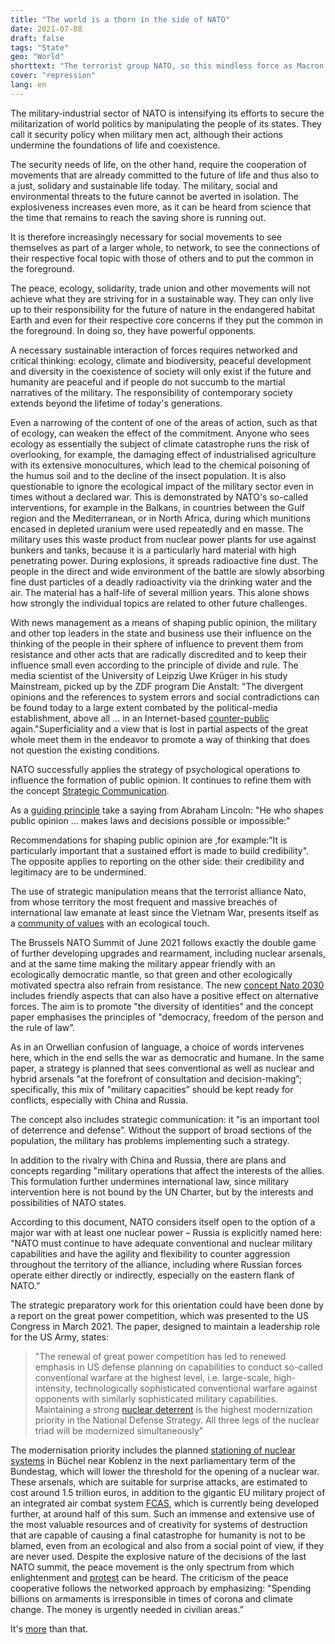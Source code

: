 ```yaml
---
title: "The world is a thorn in the side of NATO"
date: 2021-07-08
draft: false
tags: "State"
geo: "World"
shorttext: "The terrorist group NATO, so this mindless force as Macron rightly put it, must of course underpin its existence with enemy images!"
cover: "repression"
lang: en
---
```


The military-industrial sector of NATO is intensifying its efforts to secure the militarization of world politics by manipulating the people of its states. They call it security policy when military men act, although their actions undermine the foundations of life and coexistence.

The security needs of life, on the other hand, require the cooperation of movements that are already committed to the future of life and thus also to a just, solidary and sustainable life today. The military, social and environmental threats to the future cannot be averted in isolation. The explosiveness increases even more, as it can be heard from science that the time that remains to reach the saving shore is running out.


It is therefore increasingly necessary for social movements to see themselves as part of a larger whole, to network, to see the connections of their respective focal topic with those of others and to put the common in the foreground.

The peace, ecology, solidarity, trade union and other movements will not achieve what they are striving for in a sustainable way. They can only live up to their responsibility for the future of nature in the endangered habitat Earth and even for their respective core concerns if they put the common in the foreground. In doing so, they have powerful opponents.

A necessary sustainable interaction of forces requires networked and critical thinking: ecology, climate and biodiversity, peaceful development and diversity in the coexistence of society will only exist if the future and humanity are peaceful and if people do not succumb to the martial narratives of the military. The responsibility of contemporary society extends beyond the lifetime of today's generations.

Even a narrowing of the content of one of the areas of action, such as that of ecology, can weaken the effect of the commitment. Anyone who sees ecology as essentially the subject of climate catastrophe runs the risk of overlooking, for example, the damaging effect of industrialised agriculture with its extensive monocultures, which lead to the chemical poisoning of the humus soil and to the decline of the insect population. It is also questionable to ignore the ecological impact of the military sector even in times without a declared war. This is demonstrated by NATO's so-called interventions, for example in the Balkans, in countries between the Gulf region and the Mediterranean, or in North Africa, during which munitions encased in depleted uranium were used repeatedly and en masse. The military uses this waste product from nuclear power plants for use against bunkers and tanks, because it is a particularly hard material with high penetrating power. During explosions, it spreads radioactive fine dust. The people in the direct and wide environment of the battle are slowly absorbing fine dust particles of a deadly radioactivity via the drinking water and the air. The material has a half-life of several million years. This alone shows how strongly the individual topics are related to other future challenges.

With news management as a means of shaping public opinion, the military and other top leaders in the state and business use their influence on the thinking of the people in their sphere of influence to prevent them from resistance and other acts that are radically discredited and to keep their influence small even according to the principle of divide and rule. The media scientist of the University of Leipzig Uwe Krüger in his study Mainstream, picked up by the ZDF program Die Anstalt: "The divergent opinions and the references to system errors and social contradictions can be found today to a large extent combated by the political-media establishment, above all ... in an Internet-based [counter-public](https://www.pressenza.com/de/2019/08/die-anstalt-oder-die-rettung-des-journalismus-vor-dem-mainstream/ "Die Anstalt oder die Rettung des Journalismus vor dem Mainstream") again."Superficiality and a view that is lost in partial aspects of the great whole meet them in the endeavor to promote a way of thinking that does not question the existing conditions.

NATO successfully applies the strategy of psychological operations to influence the formation of public opinion. It continues to refine them with the concept [Strategic Communication](/static/downloads/winchester.pdf "STRATEGIC COMMUNICATION AND PUBLIC AFFAIRS").

As a [guiding principle](/static/downloads/NATO-PSYOPS.pdf "ALLIED JOINT DOCTRINE FOR PSYCHOLOGICAL OPERATIONS") take a saying from Abraham Lincoln: "He who shapes public opinion ... makes laws and decisions possible or impossible:"

Recommendations for shaping public opinion are ,for example:”It is particularly important that a sustained effort is made to build credibility". The opposite applies to reporting on the other side: their credibility and legitimacy are to be undermined.

The use of strategic manipulation means that the terrorist alliance Nato, from whose territory the most frequent and massive breaches of international law emanate at least since the Vietnam War, presents itself as a [community of values](http://sdg.iisd.org/news/nato-adopts-climate-change-actions-for-2030/?utm_medium=email&utm_campaign=SDG%20Update%20-%2024%20June%202021&utm_content=SDG%20Update%20-%2024%20June%202021+CID_388ce1e25d0f8e5524139708b46114aa&utm_source=cm&utm_term=Read "NATO Adopts Climate Change Actions for 2030") with an ecological touch.

The Brussels NATO Summit of June 2021 follows exactly the double game of further developing upgrades and rearmament, including nuclear arsenals, and at the same time making the military appear friendly with an ecologically democratic mantle, so that green and other ecologically motivated spectra also refrain from resistance. The new [concept Nato 2030](/static/downloads/201202-reflexionsgruppe-ergebnisse-arbeitsuebersetzung-data.pdf "NATO 2030: Geeint in ein neues Zeitalter") includes friendly aspects that can also have a positive effect on alternative forces. The aim is to promote "the diversity of identities” and the concept paper emphasises the principles of "democracy, freedom of the person and the rule of law”.

As in an Orwellian confusion of language, a choice of words intervenes here, which in the end sells the war as democratic and humane. In the same paper, a strategy is planned that sees conventional as well as nuclear and hybrid arsenals "at the forefront of consultation and decision-making”; specifically, this mix of "military capacities” should be kept ready for conflicts, especially with China and Russia.

The concept also includes strategic communication: it "is an important tool of deterrence and defense”. Without the support of broad sections of the population, the military has problems implementing such a strategy.

In addition to the rivalry with China and Russia, there are plans and concepts regarding "military operations that affect the interests of the allies. This formulation further undermines international law, since military intervention here is not bound by the UN Charter, but by the interests and possibilities of NATO states.

According to this document, NATO considers itself open to the option of a major war with at least one nuclear power – Russia is explicitly named here: "NATO must continue to have adequate conventional and nuclear military capabilities and have the agility and flexibility to counter aggression throughout the territory of the alliance, including where Russian forces operate either directly or indirectly, especially on the eastern flank of NATO.”

The strategic preparatory work for this orientation could have been done by a report on the great power competition, which was presented to the US Congress in March 2021. The paper, designed to maintain a leadership role for the US Army, states:

> "The renewal of great power competition has led to renewed emphasis in US defense planning on capabilities to conduct so-called conventional warfare at the highest level, i.e. large-scale, high-intensity, technologically sophisticated conventional warfare against opponents with similarly sophisticated military capabilities. Maintaining a strong [nuclear deterrent](https://news.usni.org/2021/03/09/report-to-congress-on-great-power-competition-and-national-defense-5 "Report to Congress on Great Power Competition and National Defense") is the highest modernization priority in the National Defense Strategy. All three legs of the nuclear triad will be modernized simultaneously"

The modernisation priority includes the planned [stationing of nuclear systems](https://fas.org/blogs/security/2015/11/b61-12_cartwright/ "General Cartwright Confirms B61-12 Bomb") in Büchel near Koblenz in the next parliamentary term of the Bundestag, which will lower the threshold for the opening of a nuclear war. These arsenals, which are suitable for surprise attacks, are estimated to cost around 1.5 trillion euros, in addition to the gigantic EU military project of an integrated air combat system [FCAS](http://www.imi-online.de/2021/05/06/fcas-kosten-lobby/ "FCAS: Kosten & Lobby"), which is currently being developed further, at around half of this sum. Such an immense and extensive use of the most valuable resources and of creativity for systems of destruction that are capable of causing a final catastrophe for humanity is not to be blamed, even from an ecological and also from a social point of view, if they are never used. Despite the explosive nature of the decisions of the last NATO summit, the peace movement is the only spectrum from which enlightenment and [protest](https://www.friedenskooperative.de/aktuelles/entscheidung-fuer-multimilliarden-ruestungsprojekt-fcas "Entscheidung für Multimilliarden-Rüstungsprojekt FCAS verantwortungslos und brandgefährlich – Friedensbewegung bleibt aktiv") can be heard. The criticism of the peace cooperative follows the networked approach by emphasizing: "Spending billions on armaments is irresponsible in times of corona and climate change. The money is urgently needed in civilian areas.”

It's [more](https://essenart.de/wp-content/uploads/2021/01/Appell.pdf "Es geht um alles!") than that.
